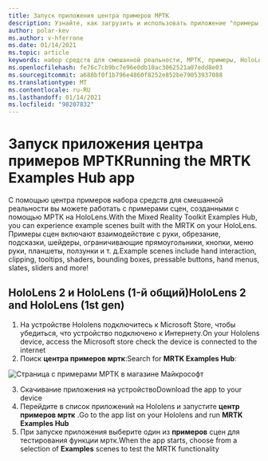 ```yaml
---
title: Запуск приложения центра примеров МРТК
description: Узнайте, как загрузить и использовать приложение "примеры набора средств для смешанной реальности" на устройствах HoloLens.
author: polar-kev
ms.author: v-hferrone
ms.date: 01/14/2021
ms.topic: article
keywords: набор средств для смешанной реальности, МРТК, примеры, HoloLens, HoloLens 2, шейдеры, подсказки, взаимодействие руки, обрезка, ограничивающие прямоугольники, кнопки, меню руки, планшет, ползунок
ms.openlocfilehash: fe76c7cb9bc7e96e0db10ac3062521a07edd8e03
ms.sourcegitcommit: a688bf0f1b796e4860f8252e852be79053937088
ms.translationtype: MT
ms.contentlocale: ru-RU
ms.lasthandoff: 01/14/2021
ms.locfileid: "98207832"
---
```

# <a name="running-the-mrtk-examples-hub-app"></a><span data-ttu-id="5dc45-104">Запуск приложения центра примеров МРТК</span><span class="sxs-lookup"><span data-stu-id="5dc45-104">Running the MRTK Examples Hub app</span></span>

<span data-ttu-id="5dc45-105">С помощью центра примеров набора средств для смешанной реальности вы можете работать с примерами сцен, созданными с помощью МРТК на HoloLens.</span><span class="sxs-lookup"><span data-stu-id="5dc45-105">With the Mixed Reality Toolkit Examples Hub, you can experience example scenes built with the MRTK on your HoloLens.</span></span> <span data-ttu-id="5dc45-106">Примеры сцен включают взаимодействие с руки, обрезание, подсказки, шейдеры, ограничивающие прямоугольники, кнопки, меню руки, планшеты, ползунки и т. д.</span><span class="sxs-lookup"><span data-stu-id="5dc45-106">Example scenes include hand interaction, clipping, tooltips, shaders, bounding boxes, pressable buttons, hand menus, slates, sliders and more!</span></span>

## <a name="hololens-2-and-hololens-1st-gen"></a><span data-ttu-id="5dc45-107">HoloLens 2 и HoloLens (1-й общий)</span><span class="sxs-lookup"><span data-stu-id="5dc45-107">HoloLens 2 and HoloLens (1st gen)</span></span>

1. <span data-ttu-id="5dc45-108">На устройстве Hololens подключитесь к Microsoft Store, чтобы убедиться, что устройство подключено к Интернету.</span><span class="sxs-lookup"><span data-stu-id="5dc45-108">On your Hololens device, access the Microsoft store check the device is connected to the internet</span></span>
2. <span data-ttu-id="5dc45-109">Поиск **центра примеров мртк**:</span><span class="sxs-lookup"><span data-stu-id="5dc45-109">Search for **MRTK Examples Hub**:</span></span>

![Страница с примерами МРТК в магазине Майкрософт](images/mrtk-examples-hub-img-01.png)

3. <span data-ttu-id="5dc45-111">Скачивание приложения на устройство</span><span class="sxs-lookup"><span data-stu-id="5dc45-111">Download the app to your device</span></span>
4. <span data-ttu-id="5dc45-112">Перейдите в список приложений на Hololens и запустите **центр примеров мртк** .</span><span class="sxs-lookup"><span data-stu-id="5dc45-112">Go to the app list on your Hololens and run **MRTK Examples Hub**</span></span>
5. <span data-ttu-id="5dc45-113">При запуске приложения выберите один из **примеров** сцен для тестирования функции мртк.</span><span class="sxs-lookup"><span data-stu-id="5dc45-113">When the app starts, choose from a selection of **Examples** scenes to test the MRTK functionality</span></span>

